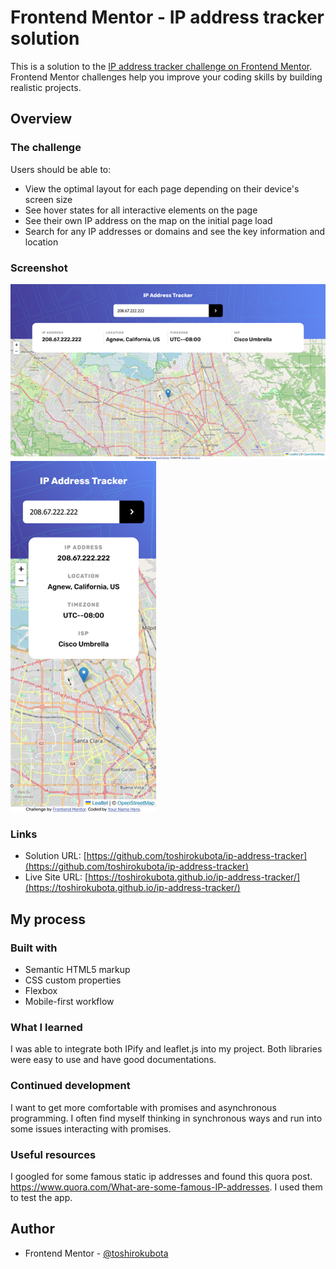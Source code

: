 # Frontend Mentor - IP address tracker solution

This is a solution to the [IP address tracker challenge on Frontend Mentor](https://www.frontendmentor.io/challenges/ip-address-tracker-I8-0yYAH0). Frontend Mentor challenges help you improve your coding skills by building realistic projects. 

## Overview

### The challenge

Users should be able to:

- View the optimal layout for each page depending on their device's screen size
- See hover states for all interactive elements on the page
- See their own IP address on the map on the initial page load
- Search for any IP addresses or domains and see the key information and location

### Screenshot

![screenshot - Desktop version](./screenshotDesktop.png)
![screenshot - Mobile version](./screenshotMobile.png)

### Links

- Solution URL: [https://github.com/toshirokubota/ip-address-tracker](https://github.com/toshirokubota/ip-address-tracker)
- Live Site URL: [https://toshirokubota.github.io/ip-address-tracker/](https://toshirokubota.github.io/ip-address-tracker/)

## My process

### Built with

- Semantic HTML5 markup
- CSS custom properties
- Flexbox
- Mobile-first workflow

### What I learned

I was able to integrate both IPify and leaflet.js into my project. Both libraries were easy to use and have good documentations.

### Continued development

I want to get more comfortable with promises and asynchronous programming. I often find myself thinking in synchronous ways and run into some issues interacting with promises.

### Useful resources

I googled for some famous static ip addresses and found this quora post.
https://www.quora.com/What-are-some-famous-IP-addresses. I used them to test the app.

## Author

- Frontend Mentor - [@toshirokubota](https://www.frontendmentor.io/profile/toshirokubota)
